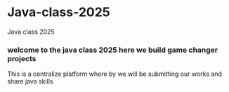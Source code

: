 # Java-class-2025
Java class 2025  
 ### welcome to the java class 2025 here we build game changer projects
 This is a centralize platform where by we will be submitting our works and share java skills 
  
 
 

